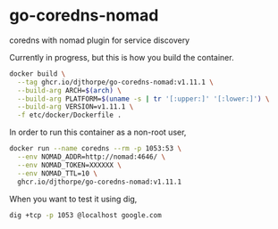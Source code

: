 # go-coredns-nomad

coredns with nomad plugin for service discovery

Currently in progress, but this is how you build the container.

```sh
docker build \
  --tag ghcr.io/djthorpe/go-coredns-nomad:v1.11.1 \
  --build-arg ARCH=$(arch) \
  --build-arg PLATFORM=$(uname -s | tr '[:upper:]' '[:lower:]') \
  --build-arg VERSION=v1.11.1 \
  -f etc/docker/Dockerfile .  
```

In order to run this container as a non-root user,

```sh
docker run --name coredns --rm -p 1053:53 \
  --env NOMAD_ADDR=http://nomad:4646/ \
  --env NOMAD_TOKEN=XXXXXX \
  --env NOMAD_TTL=10 \
  ghcr.io/djthorpe/go-coredns-nomad:v1.11.1 
```

When you want to test it using dig,

```sh
dig +tcp -p 1053 @localhost google.com
```

